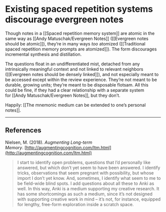 # Existing spaced repetition systems discourage evergreen notes

Though notes in a [[Spaced repetition memory system]] are atomic in the same way as [[Andy Matuschak/Evergreen Notes]] ([[Evergreen notes should be atomic]]), they’re in many ways _too_ atomized ([[Traditional spaced repetition memory prompts are atomized]]). The form discourages incremental synthesis and distillation.

The questions float in an undifferentiated mist, detached from any intrinsically meaningful context and not linked to relevant neighbors ([[Evergreen notes should be densely linked]]), and not especially meant to be accessed except within the review experience. They’re not meant to be durable, growing units; they’re meant to be disposable flotsam. All this could be fine, if they had a clear relationship with a separate system for [[Andy Matuschak/Evergreen Notes]], but they don’t.

Happily: [[The mnemonic medium can be extended to one’s personal notes]].

---

## References

Nielsen, M. (2018). _Augmenting Long-term Memory_. [http://augmentingcognition.com/ltm.html](http://augmentingcognition.com/ltm.html)

> I start to identify open problems, questions that I’d personally like answered, but which don’t yet seem to have been answered. I identify tricks, observations that seem pregnant with possibility, but whose import I don’t yet know. And, sometimes, I identify what seem to me to be field-wide blind spots. I add questions about all these to Anki as well. In this way, Anki is a medium supporting my creative research. It has some shortcomings as such a medium, since it’s not designed with supporting creative work in mind – it’s not, for instance, equipped for lengthy, free-form exploration inside a scratch space.